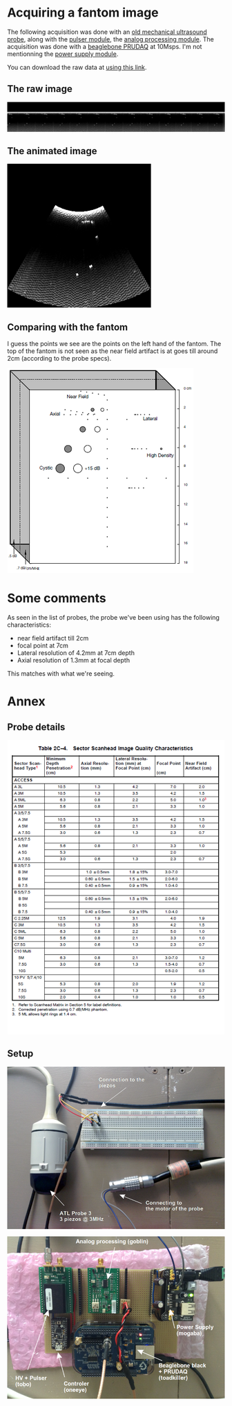 # Acquiring a fantom image

The following acquisition was done with an [old mechanical ultrasound probe](/retroATL3/), along with the [pulser module](/tobo/), the [analog processing module](/goblin/). The acquisition was done with a [beaglebone PRUDAQ](/kina/) at 10Msps. I'm not mentionning the [power supply module](/mogaba/).

You can download the raw data at [using this link](/include/20160822/20160822-205141.data).


## The raw image

![](/include/20160822/20160822-205141-fft-all.png)

## The animated image

![](/include/20160822/20160822-205141.gif)

## Comparing with the fantom

I guess the points we see are the points on the left hand of the fantom. The top of the fantom is not seen as the near field artifact is at goes till around 2cm (according to the probe specs).

![](/include/20160822/fantom.png)

# Some comments

As seen in the list of probes, the probe we've been using has the following characteristics:

* near field artifact till 2cm
* focal point at 7cm
* Lateral resolution of 4.2mm at 7cm depth
* Axial resolution of 1.3mm at focal depth

This matches with what we're seeing.

# Annex

## Probe details

![](/include/ultramark/UltraMark-ListFull.png.png)


## Setup

![](/include/20160814/IMG_3428.png)

![](/include/20160814/IMG_3430.png)


